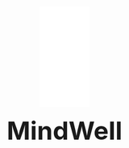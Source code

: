 <p align="center">
  <img src="assets/logo.png" alt="LOGO" width="100px" height="200px">
</p>
<p align="center" >
    <b><span style="font-size: 50px">MindWell</span></b>
</p>
